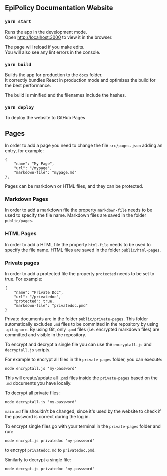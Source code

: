 ## EpiPolicy Documentation Website

### `yarn start`

Runs the app in the development mode.\
Open [http://localhost:3000](http://localhost:3000) to view it in the browser.

The page will reload if you make edits.\
You will also see any lint errors in the console.

### `yarn build`

Builds the app for production to the `docs` folder.\
It correctly bundles React in production mode and optimizes the build for the best performance.

The build is minified and the filenames include the hashes.

### `yarn deploy`

To deploy the website to GitHub Pages


## Pages

In order to add a page you need to change the file `src/pages.json` adding an entry, for example:

```
{
    "name": "My Page",
    "url": "/mypage",
    "markdown-file": "mypage.md"
},
```

Pages can be markdown or HTML files, and they can be protected.

### Markdown Pages

In order to add a markdown file the property `markdown-file` needs to be used to specify the file name.
Markdown files are saved in the folder `public/pages`.

### HTML Pages

In order to add a HTML file the property `html-file` needs to be used to specify the file name.
HTML files are saved in the folder `public/html-pages`.

### Private pages

In order to add a protected file the property `protected` needs to be set to true. For example:

```
{
    "name": "Private Doc",
    "url": "/privatedoc",
    "protected": true,
    "markdown-file": "privatedoc.pmd"
}
```

Private documents are in the folder `public/private-pages`.
This folder automatically excludes `.md` files to be committed in the repository by using `.gitignore`. By using Git, only `.pmd` files (i.e. encrypted markdown files) are committed and visible in the repository.

To encrypt and decrypt a single file you can use the `encryptall.js` and `decryptall.js` scripts. 

For example to encrypt all files in the `private-pages` folder, you can execute:
```
node encryptall.js 'my-password' 
```
This will create/update all `.pmd` files inside the `private-pages` based on the `.md` documents you have locally.

To decrypt all private files:
```
node decryptall.js 'my-password' 
```

`main.md` file shouldn't be changed, since it's used by the website to check if the password is correct during the log in.

To encrypt single files go with your terminal in the `private-pages` folder and run:
```
node encrypt.js privatedoc 'my-password' 
```
to encrypt `privatedoc.md` to `privatedoc.pmd`.

Similarly to decrypt a single file:
```
node decrypt.js privatedoc 'my-password'
```
